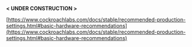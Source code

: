 
 **< UNDER CONSTRUCTION >**

[https://www.cockroachlabs.com/docs/stable/recommended-production-settings.html#basic-hardware-recommendations](https://www.cockroachlabs.com/docs/stable/recommended-production-settings.html#basic-hardware-recommendations)



